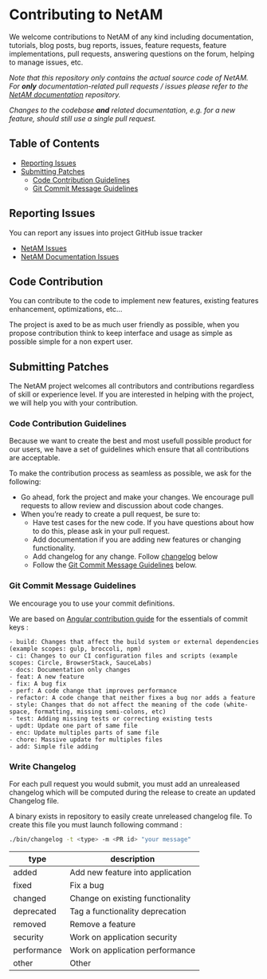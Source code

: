 # Contributing to NetAM

We welcome contributions to NetAM of any kind including documentation, tutorials,
blog posts, bug reports, issues, feature requests, feature implementations, pull requests,
answering questions on the forum, helping to manage issues, etc.

*Note that this repository only contains the actual source code of NetAM.
For **only** documentation-related pull requests / issues please refer to the [NetAM documentation](https://github.com/NetDiver-OSS/documentation) repository.*

*Changes to the codebase **and** related documentation, e.g. for a new feature, should still use a single pull request.*

## Table of Contents

* [Reporting Issues](#reporting-issues)
* [Submitting Patches](#submitting-patches)
  * [Code Contribution Guidelines](#code-contribution-guidelines)
  * [Git Commit Message Guidelines](#git-commit-message-guidelines)

## Reporting Issues

You can report any issues into project GitHub issue tracker

- [NetAM Issues](https://github.com/NetDiver-OSS/NetAM/issues)
- [NetAM Documentation Issues](https://github.com/NetDiver-OSS/documentation/issues)

## Code Contribution

You can contribute to the code to implement new features, existing features enhancement, optimizations, etc…

The project is axed to be as much user friendly as possible, when you propose contribution think to keep
interface and usage as simple as possible simple for a non expert user.

## Submitting Patches

The NetAM project welcomes all contributors and contributions regardless of skill or experience level.
If you are interested in helping with the project, we will help you with your contribution.

### Code Contribution Guidelines

Because we want to create the best and most usefull possible product for our users, we have a set of guidelines which ensure that all contributions are acceptable.

To make the contribution process as seamless as possible, we ask for the following:

* Go ahead, fork the project and make your changes.  We encourage pull requests to allow review and discussion about code changes.
* When you’re ready to create a pull request, be sure to:
    * Have test cases for the new code. If you have questions about how to do this, please ask in your pull request.
    * Add documentation if you are adding new features or changing functionality.
    * Add changelog for any change. Follow [changelog](#write-changelog) below
    * Follow the [Git Commit Message Guidelines](#git-commit-message-guidelines) below.

### Git Commit Message Guidelines

We encourage you to use your commit definitions.

We are based on [Angular contribution guide](https://github.com/angular/angular/blob/master/CONTRIBUTING.md#-coding-rules) for the essentials of commit keys :

```text
- build: Changes that affect the build system or external dependencies (example scopes: gulp, broccoli, npm)
- ci: Changes to our CI configuration files and scripts (example scopes: Circle, BrowserStack, SauceLabs)
- docs: Documentation only changes
- feat: A new feature
- fix: A bug fix
- perf: A code change that improves performance
- refactor: A code change that neither fixes a bug nor adds a feature
- style: Changes that do not affect the meaning of the code (white-space, formatting, missing semi-colons, etc)
- test: Adding missing tests or correcting existing tests
- updt: Update one part of same file
- enc: Update multiples parts of same file
- chore: Massive update for multiples files
- add: Simple file adding
```

### Write Changelog

For each pull request you would submit, you must add an unrealeased changelog which will be computed during the release to create an updated Changelog file.

A binary exists in repository to easily create unreleased changelog file. To create this file you must launch following command :

```bash
./bin/changelog -t <type> -m <PR id> "your message"
```

| type        | description                      |
| ----------- | -------------------------------- |
| added       | Add new feature into application |
| fixed       | Fix a bug                        |
| changed     | Change on existing functionality |
| deprecated  | Tag a functionality deprecation  |
| removed     | Remove a feature                 |
| security    | Work on application security     |
| performance | Work on application performance  |
| other       | Other                            |
